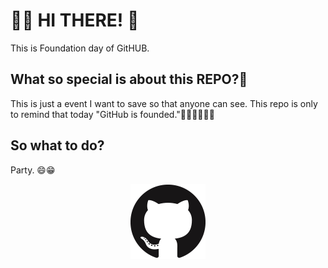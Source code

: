 # 🚀✨ HI THERE! 👋

This is Foundation day of GitHUB.

## What so special is about this REPO?🤔

This is just a event I want to save so that anyone can see.
This repo is only to remind that today "GitHub is founded."🤩🥳🌟✨🎇🎆

## So what to do?

Party. 😄😁

<p align="center">
<img src="https://github.com/darkRaspberry/GitHubFoundationDay/blob/master/src/github120.png" alt="fruit" />
</p>